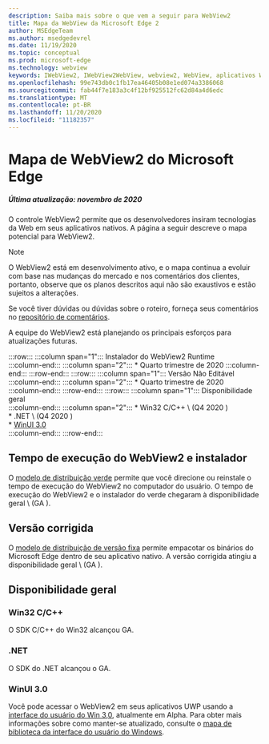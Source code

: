 ```yaml
---
description: Saiba mais sobre o que vem a seguir para WebView2
title: Mapa da WebView da Microsoft Edge 2
author: MSEdgeTeam
ms.author: msedgedevrel
ms.date: 11/19/2020
ms.topic: conceptual
ms.prod: microsoft-edge
ms.technology: webview
keywords: IWebView2, IWebView2WebView, webview2, WebView, aplicativos Win32, Win32, Edge, ICoreWebView2, ICoreWebView2Host, controle do navegador, HTML Edge
ms.openlocfilehash: 99e743db0c1fb17ea46405b08e1ed074a3386068
ms.sourcegitcommit: fab44f7e183a3c4f12bf925512fc62d84a4d6edc
ms.translationtype: MT
ms.contentlocale: pt-BR
ms.lasthandoff: 11/20/2020
ms.locfileid: "11182357"
---
```

# Mapa de WebView2 do Microsoft Edge  

##### Última atualização: novembro de 2020  

O controle WebView2 permite que os desenvolvedores insiram tecnologias da Web em seus aplicativos nativos.  A página a seguir descreve o mapa potencial para WebView2.  

> [!NOTE]
> O WebView2 está em desenvolvimento ativo, e o mapa continua a evoluir com base nas mudanças do mercado e nos comentários dos clientes, portanto, observe que os planos descritos aqui não são exaustivos e estão sujeitos a alterações.  

Se você tiver dúvidas ou dúvidas sobre o roteiro, forneça seus comentários no [repositório de comentários][GithubMicrosoftedgeWebviewfeedbackMain].  

A equipe do WebView2 está planejando os principais esforços para atualizações futuras.  

:::row:::
   :::column span="1":::
      Instalador do WebView2 Runtime  
   :::column-end:::
   :::column span="2":::
      *   Quarto trimestre de 2020
   :::column-end:::
:::row-end:::
:::row:::
   :::column span="1":::
      Versão Não Editável  
   :::column-end:::
   :::column span="2":::
      *   Quarto trimestre de 2020  
   :::column-end:::
:::row-end:::
:::row:::
   :::column span="1":::
      Disponibilidade geral  
   :::column-end:::
   :::column span="2":::
      *   Win32 C/C++ \ (Q4 2020 \)  
      *   .NET \ (Q4 2020 \)  
      *   [WinUI 3.0][GithubMicrosoftUiXamlRoadmap]  
   :::column-end:::
:::row-end:::  

## Tempo de execução do WebView2 e instalador  

O [modelo de distribuição verde][ConceptDistributionEvergreenModel] permite que você direcione ou reinstale o tempo de execução do WebView2 no computador do usuário.  O tempo de execução do WebView2 e o instalador do verde chegaram à disponibilidade geral \ (GA \).  

## Versão corrigida  

O [modelo de distribuição de versão fixa][ConceptsDistributionFixedVersionModel] permite empacotar os binários do Microsoft Edge dentro de seu aplicativo nativo.  A versão corrigida atingiu a disponibilidade geral \ (GA \).  

## Disponibilidade geral  

### Win32 C/C++  

O SDK C/C++ do Win32 alcançou GA.  

### .NET  

O SDK do .NET alcançou o GA. 

### WinUI 3.0  

Você pode acessar o WebView2 em seus aplicativos UWP usando a [interface do usuário do Win 3,0][UwpToolkitsWinui3Index], atualmente em Alpha.  Para obter mais informações sobre como manter-se atualizado, consulte o [mapa de biblioteca da interface do usuário do Windows][GithubMicrosoftUiXamlRoadmap].  

<!-- links -->  

[ConceptDistributionEvergreenModel]: ./concepts/distribution.md#evergreen-distribution-mode "Modelo de distribuição verde-distribuição de aplicativos usando o WebView2 | Documentos da Microsoft"  
[ConceptsDistributionFixedVersionModel]: ./concepts/distribution.md#fixed-version-distribution-mode "Modelo de distribuição de versão fixa-distribuição de aplicativos usando o WebView2 | Documentos da Microsoft"  

[UwpToolkitsWinui3Index]: /uwp/toolkits/winui3/index "Windows UI library 3,0 Preview 1 (2020 de maio) | Documentos da Microsoft"  

[GithubMicrosoftedgeWebviewfeedbackMain]: https://github.com/MicrosoftEdge/WebViewFeedback "Feedback da WebView-MicrosoftEdge/WebViewFeedback | GitHub"  

[GithubMicrosoftUiXamlRoadmap]: https://github.com/microsoft/microsoft-ui-xaml/blob/master/docs/roadmap.md "Mapa da Windows UI library-Microsoft/Microsoft-UI-XAML | GitHub"  

